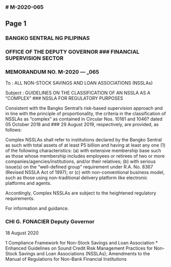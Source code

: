 ### # M-2020-065

## Page 1

### BANGKO SENTRAL NG PILIPINAS

### OFFICE OF THE DEPUTY GOVERNOR ### FINANCIAL SUPERVISION SECTOR

### MEMORANDUM NO. M-2020 — _065

To : ALL NON-STOCK SAVINGS AND LOAN ASSOCIATIONS (NSSLAs)

Subject : GUIDELINES ON THE CLASSIFICATION OF AN NSSLA AS A “COMPLEX” ### NSSLA FOR REGULATORY PURPOSES

Consistent with the Bangko Sentral’s risk-based supervision approach and in line with the principle of proportionality, the criteria in the classification of NSSLAs as “complex” as contained in Circular Nos. 10161 and 1046? dated 05 October 2018 and ### 29 August 2019, respectively, are provided, as follows:

Complex NSSLAs shall refer to institutions declared by the Bangko Sentral as such with total assets of at least P5 billion and having at least any one (1) of the following characteristics: (a) with extensive membership base such as those whose membership includes employees or retirees of two or more companies/agencies/institutions, and/or their relatives; (b) with serious issue(s) on the “well-defined group” requirement under R.A. No. 8367 (Revised NSSLA Act of 1997); or (c) with non-conventional business model, such as those using non-traditional delivery platform like electronic platforms and agents.

Accordingly, Complex NSSLAs are subject to the heightened regulatory requirements.

For information and guidance.

### CHI G. FONACIER Deputy Governor

18 August 2020

1 Compliance Framework for Non-Stock Savings and Loan Association * Enhanced Guidelines on Sound Credit Risk Management Practices for Non-Stock Savings and Loan Associations (NSSLAs); Amendments to the Manual of Regulations for Non-Bank Financial Institutions 
